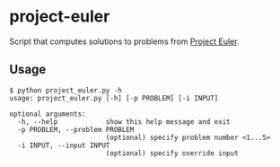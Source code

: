 # project-euler
Script that computes solutions to problems from [Project Euler](https://projecteuler.net).

## Usage
    $ python project_euler.py -h
    usage: project_euler.py [-h] [-p PROBLEM] [-i INPUT]

    optional arguments:
      -h, --help            show this help message and exit
      -p PROBLEM, --problem PROBLEM
                            (optional) specify problem number <1...5>
      -i INPUT, --input INPUT
                            (optional) specify override input